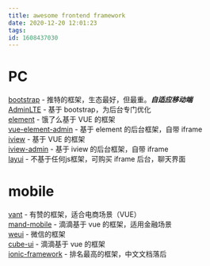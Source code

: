 ```yaml
---
title: awesome frontend framework
date: 2020-12-20 12:01:23
tags:
id: 1608437030
---
```

# PC
[bootstrap](https://github.com/twbs/bootstrap) - 推特的框架，生态最好，但最重。***自适应移动端***  
[AdminLTE](https://github.com/ColorlibHQ/AdminLTE) - 基于 bootstrap，为后台专门优化  
[element](https://github.com/ElemeFE/element) - 饿了么基于 VUE 的框架  
[vue-element-admin](https://github.com/PanJiaChen/vue-element-admin) - 基于 element 的后台框架，自带 iframe  
[iview](https://github.com/iview/iview) - 基于 VUE 的框架  
[iview-admin](https://github.com/iview/iview-admin) - 基于 iview 的后台框架，自带 iframe  
[layui](https://github.com/sentsin/layui/) - 不基于任何js框架，可购买 iframe 后台，聊天界面  

# mobile
[vant](https://github.com/youzan/vant) - 有赞的框架，适合电商场景（VUE）  
[mand-mobile](https://github.com/didi/mand-mobile) - 滴滴基于 vue 的框架，适用金融场景  
[weui](https://github.com/Tencent/weui) - 微信的框架  
[cube-ui](https://github.com/didi/cube-ui) - 滴滴基于 vue 的框架  
[ionic-framework](https://github.com/ionic-team/ionic-framework) - 排名最高的框架，中文文档落后